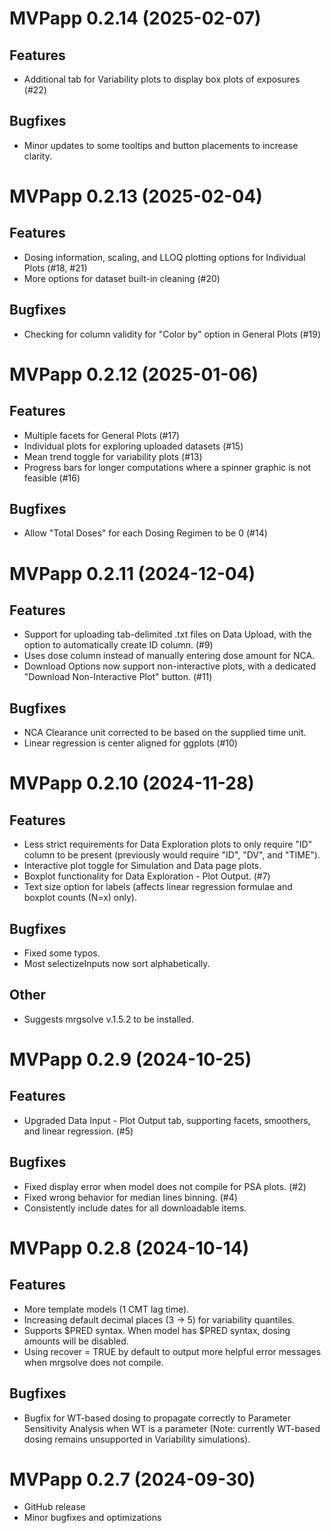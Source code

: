 # MVPapp 0.2.14 (2025-02-07)

## Features

* Additional tab for Variability plots to display box plots of exposures (#22)

## Bugfixes

* Minor updates to some tooltips and button placements to increase clarity.

# MVPapp 0.2.13 (2025-02-04)

## Features

* Dosing information, scaling, and LLOQ plotting options for Individual Plots (#18, #21)
* More options for dataset built-in cleaning (#20)

## Bugfixes

* Checking for column validity for "Color by" option in General Plots (#19)

# MVPapp 0.2.12 (2025-01-06)

## Features

* Multiple facets for General Plots (#17)
* Individual plots for exploring uploaded datasets (#15)  
* Mean trend toggle for variability plots (#13)  
* Progress bars for longer computations where a spinner graphic is not feasible (#16)

## Bugfixes

* Allow "Total Doses" for each Dosing Regimen to be 0 (#14)

# MVPapp 0.2.11 (2024-12-04)

## Features

* Support for uploading tab-delimited .txt files on Data Upload, with the option to automatically create ID column. (#9)  
* Uses dose column instead of manually entering dose amount for NCA.  
* Download Options now support non-interactive plots, with a dedicated "Download Non-Interactive Plot" button. (#11)  

## Bugfixes

* NCA Clearance unit corrected to be based on the supplied time unit.  
* Linear regression is center aligned for ggplots (#10)  

# MVPapp 0.2.10 (2024-11-28)

## Features

* Less strict requirements for Data Exploration plots to only require "ID" column to be present (previously would require "ID", "DV", and "TIME").  
* Interactive plot toggle for Simulation and Data page plots.  
* Boxplot functionality for Data Exploration - Plot Output. (#7)  
* Text size option for labels (affects linear regression formulae and boxplot counts (N=x) only).  

## Bugfixes

* Fixed some typos.  
* Most selectizeInputs now sort alphabetically. 

## Other

* Suggests mrgsolve v.1.5.2 to be installed.  

# MVPapp 0.2.9 (2024-10-25)

## Features

* Upgraded Data Input - Plot Output tab, supporting facets, smoothers, and linear regression. (#5)  

## Bugfixes

* Fixed display error when model does not compile for PSA plots. (#2)  
* Fixed wrong behavior for median lines binning. (#4)  
* Consistently include dates for all downloadable items.

# MVPapp 0.2.8 (2024-10-14)

## Features

* More template models (1 CMT lag time).  
* Increasing default decimal places (3 -> 5) for variability quantiles.  
* Supports \$PRED syntax. When model has \$PRED syntax, dosing amounts will be disabled.  
* Using recover = TRUE by default to output more helpful error messages when mrgsolve does not compile.  

## Bugfixes

* Bugfix for WT-based dosing to propagate correctly to Parameter Sensitivity Analysis when WT is a parameter (Note: currently WT-based dosing remains unsupported in Variability simulations). 


# MVPapp 0.2.7 (2024-09-30)

* GitHub release  
* Minor bugfixes and optimizations
